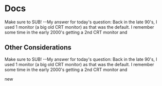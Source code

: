 # Docs
Make sure to SUB! --My answer for today's question: Back in the late 90's, I used 1 monitor (a big old CRT monitor) as that was the default. I remember some time in the early 2000's getting a 2nd CRT monitor and



## Other Considerations

Make sure to SUB! --My answer for today's question: Back in the late 90's, I used 1 monitor (a big old CRT monitor) as that was the default. I remember some time in the early 2000's getting a 2nd CRT monitor and

new